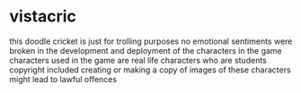 # vistacric
this doodle cricket is just for trolling purposes 
no emotional sentiments were broken in the development and deployment of the characters in the game 
characters used in the game are real life characters who are students
copyright included 
creating or making a copy of images of these characters might lead to lawful offences 
